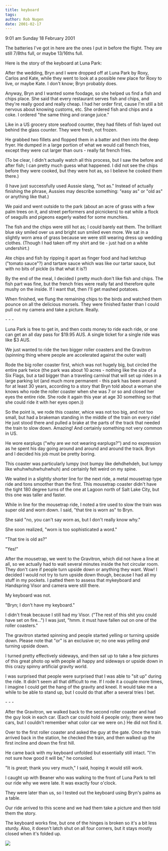 ```yaml
---
title: keyboard
tags: 
author: Rob Nugen
date: 2001-02-17
---
```


<p class=date>9:01 am Sunday 18 February 2001</p>

<p>The batteries I've got in here are the ones I put
in before the flight.  They are still 7/8ths full, or
maybe 13/16ths full.</p>

<p>Here is the story of the keyboard at Luna Park:</p>

<p>After the wedding, Bryn and I were dropped off at 
Luna Park by Roxy, Carlos and Kate, while they went to
look at a possible new place for Roxy to live, or
maybe Kate.  I don't know; Bryn probably does.</p>

<p>Anyway, Bryn and I wanted some foodage, so she
helped us find a fish and chips place.  She said that
every restaurant serves fish and chips, and they're
really good and really cheap.  I had her order first,
cause I'm still a bit nervous about knowing customs,
etc.  She ordered fish and chips and a coke.  I
ordered "the same thing and orange juice."</p>

<p>Like in a US grocery store seafood counter, they
had fillets of fish layed out behind the glass
counter.  They were fresh, not frozen.</p> 

<p>He grabbed two fillets and flopped them in a batter
and then into the deep fryer.  He dumped in a large
portion of what we would call french fries, except
they were cut larger than ours - really fat french
fries.</p>

<p>(To be clear, I didn't actually watch all this
process, but I saw the before and after fish; I can
pretty much guess what happened.  I did not see the
chips before they were cooked, but they were hot as,
so I believe he cooked them there.)</p>

<p>(I have just successfully used Aussie slang, "hot
as."  Instead of actually finishing the phrase,
Aussies may describe something: "easy as" or "old as"
or anything like that.)</p>

<p>We paid and went outside to the park (about an acre
of grass with a few palm trees on it, and street
performers and picnickers) to eat while a flock of
seagulls and pigeons eagerly waited for some
munchies.</p>

<p>The fish and the chips were still hot as; I could
barely eat them.  The brilliant blue sky smiled over
us and bright sun smiled even more.  We sat in a
slightly worn area of grass because we were still
wearing dress up wedding clothes.  (Though I had taken
off my shirt and tie - just had on a white
undershirt.)</p>

<p>Ate chips and fish by ripping it apart as finger
food and had ketchup ("tomato sauce"?) and tartare
sauce which was like our tartar sauce, but with no
bits of pickle (is that what it is?)</p>

<p>By the end of the meal, I decided I pretty much
don't like fish and chips.  The fish part was fine,
but the french fries were really fat and therefore
quite mushy on the inside.  If I want that, then I'll
get mashed potatoes.</p>

<p>When finished, we flung the remaining chips to the
birds and watched them pounce on all the delicious
morsels.  They were finished faster than  I could pull
out my camera and take a picture.  Really.</p>

<p>- - -</p>

<p>Luna Park is free to get in, and then costs money
to ride each ride, or one can get an all day pass for
$19.95 AUS.  A single ticket for a single ride was
like $3 AUS.</p>

<p>We just wanted to ride the two bigger roller
coasters and the Gravitron (spinning thing where
people are accelerated against the outer wall)</p>

<p>Rode the big roller coaster first, which was not
hugely big, but circled the entire park twice (the
park was about 10 acres - nothing like the size of a
Six Flags, but a tad bigger than a traveling carnival
that will set up rides in a large parking lot (and
much more permanent - this park has been around for at
least 30 years, according to a story that Bryn told
about a woman she knows who rode the roller coaster
when she was 7 or so and closed her eyes the entire
ride.  She rode it again this year at age 30 something
so that she could ride it with her eyes open.))</p>

<p>So the point is, we rode this coaster, whice was
not too big, and not too small, but had a brakeman
standing in the middle of the train on every ride!  He
just stood there and pulled a brake at the parts of
the track that needed the train to slow down. 
Amazing!  And certainly something not very common in
US.</p>

<p>He wore earplugs ("why are <em>we</em> not wearing
earplugs?") and no expression as he spent his day
going around and around and around the track.  Bryn
and I decided his job must be pretty boring.</p>

<p>This coaster was particularly lumpy (not bumpy like
dehdhehdeh, but lumpy like whuhwhuhwhuhwhuh) and
certainly felt weird on my spine.</p>

<p>We waited in a slightly shorter line for the next
ride, a metal mousetrap type ride and tons smoother
than the first.  This mousetrap coaster didn't have
the tight 180 degree turns of the one at Lagoon north
of Salt Lake City, but this one was taller and
faster.</p>

<p>While in line for the mousetrap ride, I noted a
tire used to slow the train was super old and worn
down.  I said, "that tire is worn as" to Bryn.</p>

<p>She said "no, you can't say worn as, but I don't
really know why."</p>

<p>She soon realized, "worn is too sophisticated a
word."</p>

<p>"That tire is old as?"</p>

<p>"Yes!"</p>

<p>After the mousetrap, we went to the Gravitron,
which did not have a line at all, so we actually had
to wait several minutes inside the hot circular room. 
They don't care if people turn upside down or anything
they want.  Wow!  I decided I would not try to turn
upside down though, because I had all my stuff in my
pockets.  I patted them to assess that mykeyboard and
Handspring Visor and camera were still there.</p>

<p>My keyboard was not.</p>

<p>"Bryn; I don't have my keyboard."</p>

<p>I didn't freak because I still had my Visor.  ("The
rest of this shit you could have set on fire...")  I
was just, "hmm.  it must have fallen out on one of the
roller coasters."</p>

<p>The gravitron started spinning and people started
yelling or turning upside down.  Please note that "or"
is an exclusive or; no one was yelling <em>and</em>
turning upside down.</p>

<p>I turned pretty effectively sideways, and then sat
up to take a few pictures of this great photo op with
people all happy and sideways or upside down in this
crazy spinny artificial gravity world.</p>

<p>I was surprised that people were surprised that I
was able to "sit up" during the ride.  It didn't seem
all that difficult to me.  If I rode it a couple more
times, I imagine I could get the hang of the gravity
and kneel.  It would take me a while to be able to
stand up, but I could do that after a several tries I
bet.</p>

<p>- - -</p>

<p>After the Gravitron, we walked back to the second
roller coaster and had the guy look in each car. 
(Each car could hold 4 people only; there were two
cars, but I couldn't remember what color car we were
on.)  He did not find it.</p>

<p>Over to the first roller coaster and asked the guy
at the gate.  Once the train arrived back in the
station, he checked the train, and then walked up the
first incline and down the first hill.</p>

<p>He came back with my keyboard unfolded but
essentially still intact.  "I'm not sure how good it
will be," he consoled.</p>

<p>"It is <em>great</em>; thank you very much," I
said, hoping it would still work.</p>

<p>I caught up with Beaner who was walking to the
front of Luna Park to tell our ride why we were late. 
It was exactly four o'clock.</p>

<p>They were later than us, so I tested out the
keyboard using Bryn's palms as a table.</p>

<p>Our ride arrived to this scene and we had them take
a picture and then told them the story.</p>

<p>The keyboard works fine, but one of the hinges is
broken so it's a bit less sturdy.  Also, it doesn't
latch shut on all four corners, but it stays mostly
closed when it's folded up.</p>

<p><img src="/images/rob/wL-ROB.gif"/></p>

